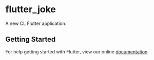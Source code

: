 # flutter_joke

A new CL Flutter application.

## Getting Started

For help getting started with Flutter, view our online
[documentation](https://flutter.io/).
